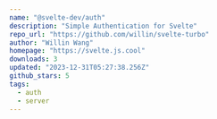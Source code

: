 ```yaml
---
name: "@svelte-dev/auth"
description: "Simple Authentication for Svelte"
repo_url: "https://github.com/willin/svelte-turbo"
author: "Willin Wang"
homepage: "https://svelte.js.cool"
downloads: 3
updated: "2023-12-31T05:27:38.256Z"
github_stars: 5
tags: 
  - auth
  - server
---
```

